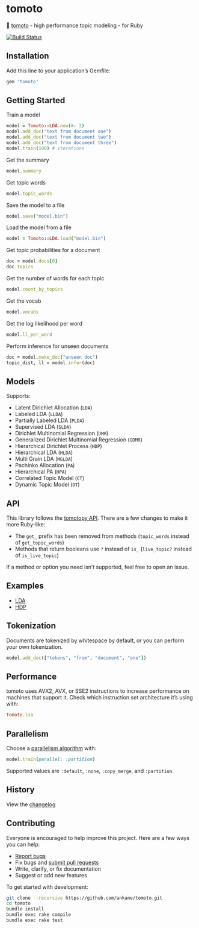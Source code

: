 # tomoto

:tomato: [tomoto](https://github.com/bab2min/tomotopy) - high performance topic modeling - for Ruby

[![Build Status](https://github.com/ankane/tomoto/workflows/build/badge.svg?branch=master)](https://github.com/ankane/tomoto/actions)

## Installation

Add this line to your application’s Gemfile:

```ruby
gem 'tomoto'
```

## Getting Started

Train a model

```ruby
model = Tomoto::LDA.new(k: 2)
model.add_doc("text from document one")
model.add_doc("text from document two")
model.add_doc("text from document three")
model.train(100) # iterations
```

Get the summary

```ruby
model.summary
```

Get topic words

```ruby
model.topic_words
```

Save the model to a file

```ruby
model.save("model.bin")
```

Load the model from a file

```ruby
model = Tomoto::LDA.load("model.bin")
```

Get topic probabilities for a document

```ruby
doc = model.docs[0]
doc.topics
```

Get the number of words for each topic

```ruby
model.count_by_topics
```

Get the vocab

```ruby
model.vocabs
```

Get the log likelihood per word

```ruby
model.ll_per_word
```

Perform inference for unseen documents

```ruby
doc = model.make_doc("unseen doc")
topic_dist, ll = model.infer(doc)
```

## Models

Supports:

- Latent Dirichlet Allocation (`LDA`)
- Labeled LDA (`LLDA`)
- Partially Labeled LDA (`PLDA`)
- Supervised LDA (`SLDA`)
- Dirichlet Multinomial Regression (`DMR`)
- Generalized Dirichlet Multinomial Regression (`GDMR`)
- Hierarchical Dirichlet Process (`HDP`)
- Hierarchical LDA (`HLDA`)
- Multi Grain LDA (`MGLDA`)
- Pachinko Allocation (`PA`)
- Hierarchical PA (`HPA`)
- Correlated Topic Model (`CT`)
- Dynamic Topic Model (`DT`)

## API

This library follows the [tomotopy API](https://bab2min.github.io/tomotopy/v0.9.0/en/). There are a few changes to make it more Ruby-like:

- The `get_` prefix has been removed from methods (`topic_words` instead of `get_topic_words`)
- Methods that return booleans use `?` instead of `is_`  (`live_topic?` instead of `is_live_topic`)

If a method or option you need isn’t supported, feel free to open an issue.

## Examples

- [LDA](examples/lda_basic.rb)
- [HDP](examples/hdp_basic.rb)

## Tokenization

Documents are tokenized by whitespace by default, or you can perform your own tokenization.

```ruby
model.add_doc(["tokens", "from", "document", "one"])
```

## Performance

tomoto uses AVX2, AVX, or SSE2 instructions to increase performance on machines that support it. Check which instruction set architecture it’s using with:

```ruby
Tomoto.isa
```

## Parallelism

Choose a [parallelism algorithm](https://bab2min.github.io/tomotopy/v0.9.0/en/#parallel-sampling-algorithms) with:

```ruby
model.train(parallel: :partition)
```

Supported values are `:default`, `:none`, `:copy_merge`, and `:partition`.

## History

View the [changelog](https://github.com/ankane/tomoto/blob/master/CHANGELOG.md)

## Contributing

Everyone is encouraged to help improve this project. Here are a few ways you can help:

- [Report bugs](https://github.com/ankane/tomoto/issues)
- Fix bugs and [submit pull requests](https://github.com/ankane/tomoto/pulls)
- Write, clarify, or fix documentation
- Suggest or add new features

To get started with development:

```sh
git clone --recursive https://github.com/ankane/tomoto.git
cd tomoto
bundle install
bundle exec rake compile
bundle exec rake test
```
